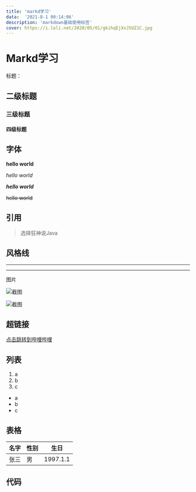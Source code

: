 ```yaml
---
title: 'markd学习'
data:  '2021-8-1 00:14:06'
description: 'markdown基础使用标签'
cover: https://i.loli.net/2020/05/01/gkihqEjXxJ5UZ1C.jpg
---
```




# Markd学习

 标题：

## 二级标题

### 三级标题

#### 四级标题

## 字体

**hello world**

*hello world*

***hello  world***

~~hello world~~



## 引用

> 选择狂神说Java 



## 风格线

---



***



图片

![截图](E:\study\wallpaper\pexels-david-besh-884788.jpg)





![截图](http://www.beian.gov.cn/img/wutouxiang.png)





##  超链接

[点击跳转到哔哩哔哩](https://www.bilibili.com/)



 ## 列表

1. a
2. b
3. c

- a
- b
- c



## 表格

|名字|性别|生日|
|--|--|--|
|张三|男|1997.1.1|

## 代码

```
```

